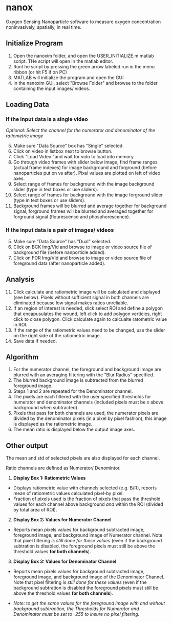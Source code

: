 # nanox
Oxygen Sensing Nanoparticle software to measure oxygen concentration noninvasively, spatially, in real time.


## Initialize Program
1. Open the nanoxim folder, and open the USER_INITIALIZE.m matlab script. THe script will open in the matlab editor.
2. Runt he script by pressing the green arrow labeled run in the menu ribbon (or hit F5 if on PC)
3. MATLAB will initialize the program and open the GUI
4. In the nanoxim GUI, select "Browse Folder" and browse to the folder containing the input images/ videos.


## Loading Data
### If the input data is a single video
*Optional: Select the channel for the numerator and denominator of the ratiometric image*

5. Make sure "Data Source" box has "Single" selected.
6. Click on video in listbox next to browse button.
7. Click "Load Video "and wait for vido to load into memory.
8. Go through video frames with slider below image, find frame ranges (actual frame indexes) for image background and forground (before nanoparticles put on vs after). Pixel values are plotted on left of video axes.
9. Select range of frames for background with the image background slider (type in text boxes or use sliders).
10. Select range of frames for background with the image forground slider (type in text boxes or use sliders).
11. Background frames will be blurred and average together for background signal, forground frames will be blurred and averaged together for forground signal (flourescence and phosphorescence).

### If the input data is a pair of images/ videos
5. Make sure "Data Source" has "Dual" selected.
6. Click on BCK Img/Vid and browse to image or video source file of background file (before nanporticle added).
7. Click on FOR Img/Vid and browse to image or video source file of foreground data (after nanoparticle added).


## Analysis
11. Click calculate and ratiometric image will be calculated and displayed (see below). Pixels without sufficient signal in both channels are eliminated because low signal makes ratios unreliable.
12. If an region of interest is needed, slick select ROI and define a polygon that encapusulates the wound, left click to add polygon verticies, right click to close polygon. Click calculate again to calcualte ratometric value in ROI.
13. If the range of the ratiometric values need to be changed, use the slider on the right side of the ratiometric image.
14. Save data if needed.

## Algorithm
1. For the numerator channel, the foreground and background image are blurred with an averaging filtering with the "Blur Radius" specified.
2. The blurred background image is subtracted from the blurred foreground image.
3. Steps 1 and 2 are repeated for the Denominator channel.
4. The pixels are each filtered with the user specified thresholds for numerator and denominator channels (included pixels must be *x* above background when subtracted).
5. Pixels that pass for both channels are used, the numerator pixels are divided by the denominator pixels (in a pixel by pixel fashion), this image is displayed as the ratiometric image.
6. The mean ratio is displayed below the output image axes.


## Other output
The mean and std of selected pixels are also displayed for each channel.

Ratio channels are defined as Numerator/ Denomintor.
1. **Display Box 1: Ratiometric Values**
- Displays ratiometric value with channels selected (e.g. B/R), reports mean of ratiometric values calculated pixel-by pixel.
- Fraction of pixels used is the fraction of pixels that pass the threshold values for each channel above background *and* within the ROI (divided by total area of ROI).
2. **Display Box 2: Values for Numerator Channel**
- Reports mean pixels values for background subtracted image, foreground image, and background image of Numerator channel. Note that pixel filtering *is still done for these values* (even if the background subtration is disabled, the foreground pixels must still be above the threshold values **for both channels**).
3. **Display Box 3: Values for Denominator Channel**
- Reports mean pixels values for background subtracted image, foreground image, and background image of the Denominator Channel. Note that pixel filtering *is still done for these values* (even if the background subtration is disabled the foreground pixels must still be above the threshold values **for both channels**).
* *Note: to get the same values for the foreground image with and without background subtraction, the Thresholds for Numerator and Denominator must be set to -255 to insure no pixel filtering.*


